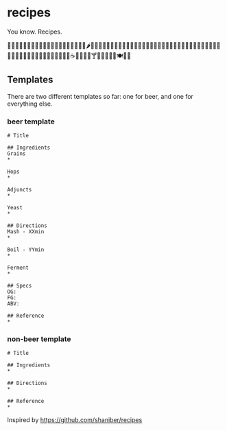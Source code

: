# recipes
You know. Recipes.

🍇🍈🍉🍊🍋🍌🍍🍎🍏🍐🍑🍒🍓🥝🍅🥑🍆🥔🥕🌽🌶🥒🍄🥜🌰🍞🥐🥖🥞🧀🍖🍗🥓🍔🍟🍕🌭🌮🌯🍳🍲🥗🍿🍱🍘🍙🍚🍛🍜🍝🍠🍢🍣🍤🍥🍡🍦🍧🍨🍩🍪🎂🍰🍫🍬🍭🍮🍯🍼🥛☕🍵🍶🍾🍷🍸🍹🍺🍻🥂🥃🍽🍴🥄

## Templates
There are two different templates so far: one for beer, and one for everything else.

### beer template
```
# Title
 
## Ingredients
Grains
* 
 
Hops
* 
 
Adjuncts
* 
 
Yeast
* 
 
## Directions
Mash - XXmin
*
 
Boil - YYmin
*
 
Ferment
*
 
## Specs
OG:  
FG:  
ABV:  
 
## Reference
*
```
### non-beer template
```
# Title

## Ingredients
* 

## Directions
* 

## Reference
* 
```

Inspired by https://github.com/shaniber/recipes

